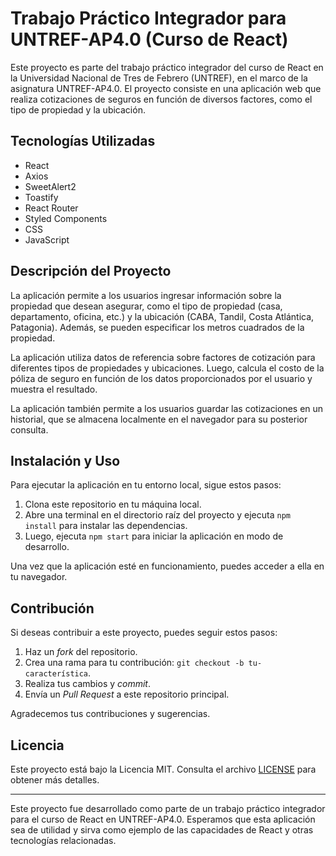 # Trabajo Práctico Integrador para UNTREF-AP4.0 (Curso de React)

Este proyecto es parte del trabajo práctico integrador del curso de React en la Universidad Nacional de Tres de Febrero (UNTREF), en el marco de la asignatura UNTREF-AP4.0. El proyecto consiste en una aplicación web que realiza cotizaciones de seguros en función de diversos factores, como el tipo de propiedad y la ubicación.

## Tecnologías Utilizadas

- React
- Axios
- SweetAlert2
- Toastify
- React Router
- Styled Components
- CSS
- JavaScript

## Descripción del Proyecto

La aplicación permite a los usuarios ingresar información sobre la propiedad que desean asegurar, como el tipo de propiedad (casa, departamento, oficina, etc.) y la ubicación (CABA, Tandil, Costa Atlántica, Patagonia). Además, se pueden especificar los metros cuadrados de la propiedad.

La aplicación utiliza datos de referencia sobre factores de cotización para diferentes tipos de propiedades y ubicaciones. Luego, calcula el costo de la póliza de seguro en función de los datos proporcionados por el usuario y muestra el resultado.

La aplicación también permite a los usuarios guardar las cotizaciones en un historial, que se almacena localmente en el navegador para su posterior consulta.

## Instalación y Uso

Para ejecutar la aplicación en tu entorno local, sigue estos pasos:

1. Clona este repositorio en tu máquina local.
2. Abre una terminal en el directorio raíz del proyecto y ejecuta `npm install` para instalar las dependencias.
3. Luego, ejecuta `npm start` para iniciar la aplicación en modo de desarrollo.

Una vez que la aplicación esté en funcionamiento, puedes acceder a ella en tu navegador.

## Contribución

Si deseas contribuir a este proyecto, puedes seguir estos pasos:

1. Haz un *fork* del repositorio.
2. Crea una rama para tu contribución: `git checkout -b tu-característica`.
3. Realiza tus cambios y *commit*.
4. Envía un *Pull Request* a este repositorio principal.

Agradecemos tus contribuciones y sugerencias.

## Licencia

Este proyecto está bajo la Licencia MIT. Consulta el archivo [LICENSE](LICENSE) para obtener más detalles.

---

Este proyecto fue desarrollado como parte de un trabajo práctico integrador para el curso de React en UNTREF-AP4.0. Esperamos que esta aplicación sea de utilidad y sirva como ejemplo de las capacidades de React y otras tecnologías relacionadas.
